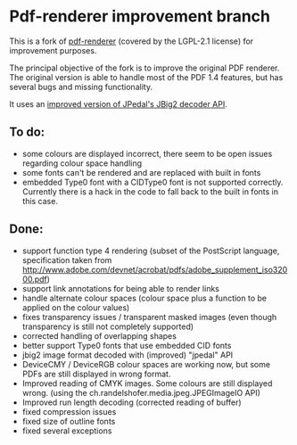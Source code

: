 Pdf-renderer improvement branch
=============================

This is a fork of [pdf-renderer](http://java.net/projects/pdf-renderer) (covered by the LGPL-2.1 license) for improvement purposes.

The principal objective of the fork is to improve the original PDF renderer. The original version is able to handle most of the PDF 1.4 features, but has several bugs and missing functionality.

It uses an [improved version of JPedal's JBig2 decoder API](https://github.com/Borisvl/JBIG2-Image-Decoder).

To do:
------
* some colours are displayed incorrect, there seem to be open issues regarding colour space handling
* some fonts can't be rendered and are replaced with built in fonts 
* embedded Type0 font with a CIDType0 font is not supported correctly. Currently there is a hack in the code to fall back to the built in fonts in this case.

Done:
-----
* support function type 4 rendering (subset of the PostScript language, specification taken from http://www.adobe.com/devnet/acrobat/pdfs/adobe_supplement_iso32000.pdf)
* support link annotations for being able to render links
* handle alternate colour spaces (colour space plus a function to be applied on the colour values)
* fixes transparency issues / transparent masked images (even though transparency is still not completely supported)
* corrected handling of overlapping shapes
* better support Type0 fonts that use embedded CID fonts
* jbig2 image format decoded with (improved) "jpedal" API
* DeviceCMY / DeviceRGB colour spaces are working now, but some PDFs are still displayed in wrong format.
* Improved reading of CMYK images. Some colours are still displayed wrong. (using the ch.randelshofer.media.jpeg.JPEGImageIO API)
* Improved run length decoding (corrected reading of buffer) 
* fixed compression issues
* fixed size of outline fonts 
* fixed several exceptions

